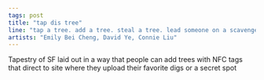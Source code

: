 ```yaml
---
tags: post
title: "tap dis tree"
line: "tap a tree. add a tree. steal a tree. lead someone on a scavenger hunt! share or exchange your favorite spot in SF."
artists: "Emily Bei Cheng, David Ye, Connie Liu"
---
```


Tapestry of SF laid out in a way that people can add trees with NFC tags that direct to site where they upload their favorite digs or a secret spot
